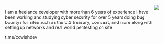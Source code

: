 <img align="right" src="https://github-readme-stats.vercel.app/api/top-langs/?username=NSXC&theme=tokyonight">

I am a freelance developer with more than 6 years of experience I have been working and studying cyber security for over 5 years doing bug bountys for sites such as the U.S treasury, comcast, and more along with setting up networks and real world pentesting on site 

t.me/cowishdev
